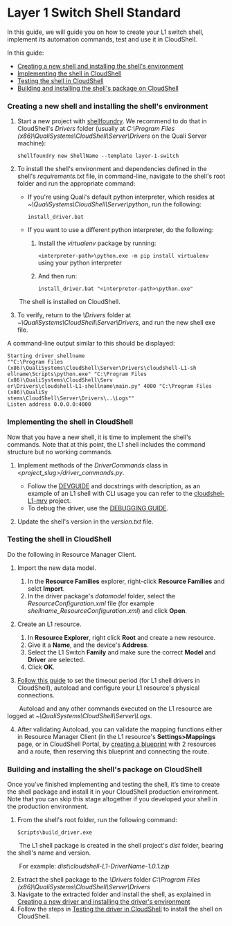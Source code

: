 # Layer 1 Switch Shell Standard

In this guide, we will guide you on how to create your L1 switch shell, implement its automation commands, test and use it in CloudShell.

In this guide:

* [Creating a new shell and installing the shell's environment](#CreateNewDriver)
* [Implementing the shell in CloudShell](#ImplementDriver)
* [Testing the shell in CloudShell](#TestNewDriver)
* [Building and installing the shell's package on CloudShell](#BuildInstallDriver)

<a name="CreateNewDriver"></a>

### Creating a new shell and installing the shell's environment

1. Start a new project with <a href="https://github.com/QualiSystems/shellfoundry" target="_blank">shellfoundry</a>. We recommend to do that in CloudShell's *Drivers* folder (usually at *C:\Program Files (x86)\QualiSystems\CloudShell\Server\Drivers* on the Quali Server machine):

    `shellfoundry new ShellName --template layer-1-switch`

2. To install the shell's environment and dependencies defined in the shell's *requirements.txt* file, in command-line, navigate to the shell's root folder and run the appropriate command:
 
    * If you're using Quali's default python interpreter, which resides at *~\QualiSystems\CloudShell\Server\python*, run the following:

        `install_driver.bat`

    * If you want to use a different python interpreter, do the following:
        1. Install the *virtualenv* package by running:
        
            `<interpreter-path>\python.exe -m pip install virtualenv` using your python interpreter
        
        2. And then run:
        
            `install_driver.bat "<interpreter-path>\python.exe"`

&nbsp;&nbsp;&nbsp;&nbsp;&nbsp;&nbsp;&nbsp;The shell is installed on CloudShell.

3. To verify, return to the *\Drivers* folder at *~\QualiSystems\CloudShell\Server\Drivers*, and run the new shell exe file.
<a name="ImplementDriver"></a>

A command-line output similar to this should be displayed:

```
Starting driver shellname
""C:\Program Files (x86)\QualiSystems\CloudShell\Server\Drivers\cloudshell-L1-sh
ellname\Scripts\python.exe" "C:\Program Files (x86)\QualiSystems\CloudShell\Serv
er\Drivers\cloudshell-L1-shellname\main.py" 4000 "C:\Program Files (x86)\QualiSy
stems\CloudShell\Server\Drivers\..\Logs""
Listen address 0.0.0.0:4000
```

### Implementing the shell in CloudShell

Now that you have a new shell, it is time to implement the shell's commands. Note that at this point, the L1 shell includes the command structure but no working commands.

1. Implement methods of the *DriverCommands* class in *<project_slug>/driver_commands.py*. 

    * Follow the <a href="https://github.com/QualiSystems/shell-L1-standard/blob/dev/DEVGUIDE.md" target="_blank">DEVGUIDE</a> and docstrings with description, as an example of an L1 shell with CLI usage you can refer to the <a href="https://github.com/QualiSystems/cloudshell-L1-mrv" target="_blank">cloudshel-L1-mrv</a> project.
    * To debug the driver, use the <a href="https://github.com/QualiSystems/shell-L1-template/blob/dev/DEBUGGING.md" target="_blank">DEBUGGING GUIDE</a>.

2. Update the shell's version in the *version.txt* file.
<a name="TestNewDriver"></a>

### Testing the shell in CloudShell

Do the following in Resource Manager Client.

1. Import the new data model. 
    1. In the **Resource Families** explorer, right-click **Resource Families** and selct **Import**.
    2. In the driver package's *datamodel* folder, select the *ResourceConfiguration.xml* file (for example *shellname_ResourceConfiguration.xml*) and click **Open**.
2. Create an L1 resource. 
    1. In **Resource Explorer**, right click **Root** and create a new resource.
    2. Give it a **Name**, and the device's **Address**. 
    3. Select the L1 Switch **Family** and make sure the correct **Model** and **Driver** are selected.
    4. Click **OK**.
    
3. <a href="http://help.quali.com/Online%20Help/9.0/Portal/Content/Admn/Cnct-Ctrl-L1-Swch.htm" target="_blank">Follow this guide</a> to set the timeout period (for L1 shell drivers in CloudShell), autoload and configure your L1 resource's physical connections.

&nbsp;&nbsp;&nbsp;&nbsp;&nbsp;&nbsp;&nbsp;Autoload and any other commands executed on the L1 resource are logged at *~\QualiSystems\CloudShell\Server\Logs*.

4. After validating Autoload, you can validate the mapping functions either in Resource Manager Client (in the L1 resource's **Settings>Mappings** page, or in CloudShell Portal, by <a href="http://help.quali.com/Online%20Help/9.0/Portal/Content/CSP/LAB-MNG/Rsc-Cnct/Phys-Ntwrk-Crt.htm" target="_blank">creating a blueprint</a> with 2 resources and a route, then reserving this blueprint and connecting the route.
<a name="BuildInstallDriver"></a>

### Building and installing the shell's package on CloudShell

Once you’ve finished implementing and testing the shell, it’s time to create the shell package and install it in your CloudShell production environment. Note that you can skip this stage altogether if you developed your shell in the production environment.

1. From the shell's root folder, run the following command:
    
    `Scripts\build_driver.exe`

&nbsp;&nbsp;&nbsp;&nbsp;&nbsp;&nbsp;&nbsp;The L1 shell package is created in the shell project's *dist* folder, bearing the shell's name and version.

&nbsp;&nbsp;&nbsp;&nbsp;&nbsp;&nbsp;&nbsp;For example: *dist\cloudshell-L1-DriverName-1.0.1.zip*

2. Extract the shell package to the *\Drivers* folder *C:\\Program Files (x86)\\QualiSystems\\CloudShell\\Server\\Drivers*
3. Navigate to the extracted folder and install the shell, as explained in [Creating a new driver and installing the driver's environment](#CreateNewDriver)
4. Follow the steps in [Testing the driver in CloudShell](#TestNewDriver) to install the shell on CloudShell.


